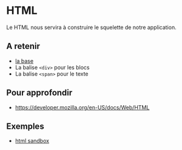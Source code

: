 # HTML
Le HTML nous servira à construire le squelette de notre application.<br />

## A retenir
- [la base](https://developer.mozilla.org/en-US/docs/Learn/HTML/Introduction_to_HTML/Getting_started)
- La balise `<div>` pour les blocs
- La balise `<span>` pour le texte

## Pour approfondir
- https://developer.mozilla.org/en-US/docs/Web/HTML

## Exemples
- [html sandbox](https://codesandbox.io/s/ywx8834xrj)